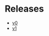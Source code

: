 # Releases
 - [v0](https://github.com/FEUP-LEIC-ES-2022-23/2LEIC03T3/releases/tag/v0.0)
 - [v1](https://github.com/FEUP-LEIC-ES-2022-23/2LEIC03T3/releases/tag/v1.0)
